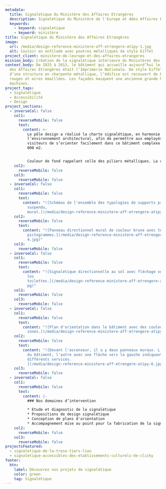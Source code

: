 ```yaml
---
metadata:
  title: Signalétique du Ministère des Affaires Etrangères
  description: Signalétique du Ministère de l'Europe et ddes Affaires Etrangères
  keywords:
    - keyword: signaletique
    - keyword: ministère
title: Signalétique du Ministère des Affaires Etrangères
image:
  url: /media/design-reference-ministere-aff-etrengere-atipy-1.jpg
  alt: Couloir en enfilade avec poutres métalliques de style Eiffel
project_client: ministere-de-leurope-et-des-affaires-etrangeres
mission_body: Création de la signalétique intérieure du Ministères des Affaires Étrangères
context_body: De 1925 à 2013, le bâtiment qui accueille aujourd’hui le Ministère
  des Affaires Etrangères était l’Imprimerie Nationale. De style Eiffel, doté
  d’une structure en charpente métallique, l’édifice est recouvert de briques
  rouges et ocres émaillées. Les façades masquent une ancienne grande halle des
  machines.
project_tags:
  - Signalétique
  - Accessibilité
  - Design
project_sections:
  - inverseCol: false
    col1:
      reverseMobile: false
      text:
        content: >-
          Le pôle design a réalisé la charte signalétique, en harmonie avec
          l’environnement architectural, afin de permettre aux employés et
          visiteurs de s’orienter facilement dans ce bâtiment complexe de 31
          000 m2.


          Couleur de fond rappelant celle des piliers métalliques. La couleur foncé permet un très bon contraste avec l’utilisation du blanc ou du bleu clair pour le texte et les pictogrammes.
    col2:
      reverseMobile: false
    col3:
      reverseMobile: false
  - inverseCol: false
    col1:
      reverseMobile: false
      text:
        content: "![Schémas de l'ensemble des typologies de supports prévus : imposte,
          suspendu,
          mural.](/media/design-reference-ministere-aff-etrengere-atipy-3.jpg)"
    col2:
      reverseMobile: false
      text:
        content: "![Panneau directionnel mural de couleur brune avec texte en blanc et
          pictogrammes.](/media/design-reference-ministere-aff-etrengere-atipy-\
          4.jpg)"
    col3:
      reverseMobile: false
  - inverseCol: false
    col1:
      reverseMobile: false
      text:
        content: "![Signalétique directionnelle au sol avec fléchage vers la sortie et
          les
          toilettes.](/media/design-reference-ministere-aff-etrengere-atipy-2.j\
          pg)"
    col2:
      reverseMobile: false
    col3:
      reverseMobile: false
  - inverseCol: false
    col1:
      reverseMobile: false
      text:
        content: "![Plan d'orientation dans le bâtiment avec des couleurs par
          zones.](/media/design-reference-ministere-aff-etrengere-atipy-5.jpg)"
    col2:
      reverseMobile: false
      text:
        content: "![Devant l'ascenseur, il a y deux panneaux muraux. L'un avec le plan
          du bâtiment, l'autre avec une flèche vers la gauche indiquant les
          différents services.
          ](/media/design-reference-ministere-aff-etrengere-atipy-6.jpg)"
    col3:
      reverseMobile: false
  - inverseCol: false
    col1:
      reverseMobile: false
      text:
        content: |-
          ### Nos domaines d’intervention

          * Etude et diagnostic de la signalétique 
          * Propositions de design signalétique
          * Conception de plans d'orientation
          * Accompagnement mise au point pour la fabrication de la signalétique
    col2:
      reverseMobile: false
    col3:
      reverseMobile: false
projectsFeatured:
  - signaletique-de-la-treso-tiers-lieu
  - signaletique-accessibles-des-etablissements-culturels-de-clichy
footer:
  btn:
    label: Découvrez nos projets de signalétique
    color: green
    tag: Signalétique
---
```

